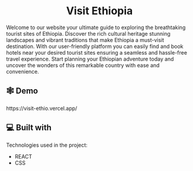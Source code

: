 <h1 align="center" id="title">Visit Ethiopia</h1>

<p id="description">Welcome to our website your ultimate guide to exploring the breathtaking tourist sites of Ethiopia. Discover the rich cultural heritage stunning landscapes and vibrant traditions that make Ethiopia a must-visit destination. With our user-friendly platform you can easily find and book hotels near your desired tourist sites ensuring a seamless and hassle-free travel experience. Start planning your Ethiopian adventure today and uncover the wonders of this remarkable country with ease and convenience.</p>

 

<h2>🕸️ Demo</h2>
<p>https://visit-ethio.vercel.app/</p>
  
  
<h2>💻 Built with</h2>

Technologies used in the project:

*   REACT
*   CSS
